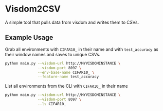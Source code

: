 # Visdom2CSV

A simple tool that pulls data from visdom and writes them to CSVs.

## Example Usage

Grab all environments with `CIFAR10_` in their name and with `test_accuracy` as their window names and saves to unique CSVs.

```bash
python main.py --visdom-url http://MYVISDOMINSTANCE \
               --visdom-port 8097 \
               --env-base-name CIFAR10_ \
               --feature-name test_accuracy
```

List all environments from the CLI with `CIFAR10_` in their name

```bash
python main.py --visdom-url http://MYVISDOMINSTANCE \
               --visdom-port 8097 \
               --ls CIFAR10_
```
